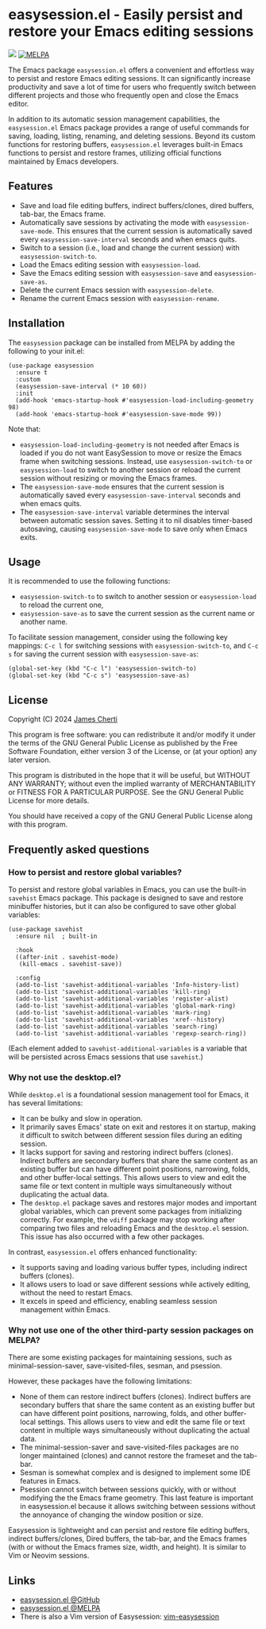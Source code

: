 # easysession.el - Easily persist and restore your Emacs editing sessions
![](https://raw.githubusercontent.com/jamescherti/easysession.el/main/.images/made-for-gnu-emacs.png)
[![MELPA](https://melpa.org/packages/easysession-badge.svg)](https://melpa.org/#/easysession)

The Emacs package `easysession.el` offers a convenient and effortless way to persist and restore Emacs editing sessions. It can significantly increase productivity and save a lot of time for users who frequently switch between different projects and those who frequently open and close the Emacs editor.

In addition to its automatic session management capabilities, the `easysession.el` Emacs package provides a range of useful commands for saving, loading, listing, renaming, and deleting sessions. Beyond its custom functions for restoring buffers, `easysession.el` leverages built-in Emacs functions to persist and restore frames, utilizing official functions maintained by Emacs developers.

## Features

- Save and load file editing buffers, indirect buffers/clones, dired buffers, tab-bar, the Emacs frame.
- Automatically save sessions by activating the mode with `easysession-save-mode`. This ensures that the current session is automatically saved every `easysession-save-interval` seconds and when emacs quits.
- Switch to a session (i.e., load and change the current session) with `easysession-switch-to`.
- Load the Emacs editing session with `easysession-load`.
- Save the Emacs editing session with `easysession-save` and `easysession-save-as`.
- Delete the current Emacs session with `easysession-delete`.
- Rename the current Emacs session with `easysession-rename`.

## Installation

The `easysession` package can be installed from MELPA by adding the following to your init.el:
```
(use-package easysession
  :ensure t
  :custom
  (easysession-save-interval (* 10 60))
  :init
  (add-hook 'emacs-startup-hook #'easysession-load-including-geometry 98)
  (add-hook 'emacs-startup-hook #'easysession-save-mode 99))
```

Note that:
- `easysession-load-including-geometry` is not needed after Emacs is loaded if you do not want EasySession to move or resize the Emacs frame when switching sessions. Instead, use `easysession-switch-to` or `easysession-load` to switch to another session or reload the current session without resizing or moving the Emacs frames.
- The `easysession-save-mode` ensures that the current session is automatically saved every `easysession-save-interval` seconds and when emacs quits.
- The `easysession-save-interval` variable determines the interval between automatic session saves. Setting it to nil disables timer-based autosaving, causing `easysession-save-mode` to save only when Emacs exits.

## Usage

It is recommended to use the following functions:
- `easysession-switch-to` to switch to another session or `easysession-load` to reload the current one,
- `easysession-save-as` to save the current session as the current name or another name.

To facilitate session management, consider using the following key mappings: `C-c l` for switching sessions with `easysession-switch-to`, and `C-c s` for saving the current session with `easysession-save-as`:
```
(global-set-key (kbd "C-c l") 'easysession-switch-to)
(global-set-key (kbd "C-c s") 'easysession-save-as)
```

## License

Copyright (C) 2024 [James Cherti](https://www.jamescherti.com)

This program is free software: you can redistribute it and/or modify it under the terms of the GNU General Public License as published by the Free Software Foundation, either version 3 of the License, or (at your option) any later version.

This program is distributed in the hope that it will be useful, but WITHOUT ANY WARRANTY; without even the implied warranty of MERCHANTABILITY or FITNESS FOR A PARTICULAR PURPOSE. See the GNU General Public License for more details.

You should have received a copy of the GNU General Public License along with this program.

## Frequently asked questions

### How to persist and restore global variables?

To persist and restore global variables in Emacs, you can use the built-in `savehist` Emacs package. This package is designed to save and restore minibuffer histories, but it can also be configured to save other global variables:
``` emacs-lisp
(use-package savehist
  :ensure nil  ; built-in

  :hook
  ((after-init . savehist-mode)
   (kill-emacs . savehist-save))

  :config
  (add-to-list 'savehist-additional-variables 'Info-history-list)
  (add-to-list 'savehist-additional-variables 'kill-ring)
  (add-to-list 'savehist-additional-variables 'register-alist)
  (add-to-list 'savehist-additional-variables 'global-mark-ring)
  (add-to-list 'savehist-additional-variables 'mark-ring)
  (add-to-list 'savehist-additional-variables 'xref--history)
  (add-to-list 'savehist-additional-variables 'search-ring)
  (add-to-list 'savehist-additional-variables 'regexp-search-ring))
```

(Each element added to `savehist-additional-variables` is a variable that will be persisted across Emacs sessions that use `savehist`.)

### Why not use the desktop.el?

While `desktop.el` is a foundational session management tool for Emacs, it has several limitations:
- It can be bulky and slow in operation.
- It primarily saves Emacs' state on exit and restores it on startup, making it difficult to switch between different session files during an editing session.
- It lacks support for saving and restoring indirect buffers (clones). Indirect buffers are secondary buffers that share the same content as an existing buffer but can have different point positions, narrowing, folds, and other buffer-local settings. This allows users to view and edit the same file or text content in multiple ways simultaneously without duplicating the actual data.
- The `desktop.el` package saves and restores major modes and important global variables, which can prevent some packages from initializing correctly. For example, the `vdiff` package may stop working after comparing two files and reloading Emacs and the `desktop.el` session. This issue has also occurred with a few other packages.

In contrast, `easysession.el` offers enhanced functionality:
- It supports saving and loading various buffer types, including indirect buffers (clones).
- It allows users to load or save different sessions while actively editing, without the need to restart Emacs.
- It excels in speed and efficiency, enabling seamless session management within Emacs.

### Why not use one of the other third-party session packages on MELPA?

There are some existing packages for maintaining sessions, such as minimal-session-saver, save-visited-files, sesman, and psession.

However, these packages have the following limitations:
- None of them can restore indirect buffers (clones). Indirect buffers are secondary buffers that share the same content as an existing buffer but can have different point positions, narrowing, folds, and other buffer-local settings. This allows users to view and edit the same file or text content in multiple ways simultaneously without duplicating the actual data.
- The minimal-session-saver and save-visited-files packages are no longer maintained (clones) and cannot restore the frameset and the tab-bar.
- Sesman is somewhat complex and is designed to implement some IDE features in Emacs.
- Psession cannot switch between sessions quickly, with or without modifying the the Emacs frame geometry. This last feature is important in easysession.el because it allows switching between sessions without the annoyance of changing the window position or size.

Easysession is lightweight and can persist and restore file editing buffers, indirect buffers/clones, Dired buffers, the tab-bar, and the Emacs frames (with or without the Emacs frames size, width, and height). It is similar to Vim or Neovim sessions.

## Links

- [easysession.el @GitHub](https://github.com/jamescherti/easysession.el)
- [easysession.el @MELPA](https://melpa.org/#/easysession)
- There is also a Vim version of Easysession: [vim-easysession](https://github.com/jamescherti/vim-easysession)
